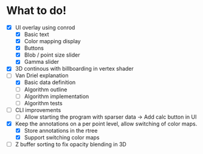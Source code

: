 # What to do!

 - [x] UI overlay using conrod
    - [x] Basic text
    - [x] Color mapping display
    - [x] Buttons
    - [x] Blob / point size slider
    - [x] Gamma slider
 - [x] 3D continous with billboarding in vertex shader
 - [ ] Van Driel explanation
    - [x] Basic data definition
    - [ ] Algorithm outline
    - [ ] Algorithm implementation
    - [ ] Algorithm tests
 - [ ] CLI improvements
    - [ ] Allow starting the program with sparser data -> Add calc button in UI
 - [x] Keep the annotations on a per point level, allow switching of color maps.
    - [x] Store annotations in the rtree
    - [x] Support switching color maps
 - [ ] Z buffer sorting to fix opacity blending in 3D